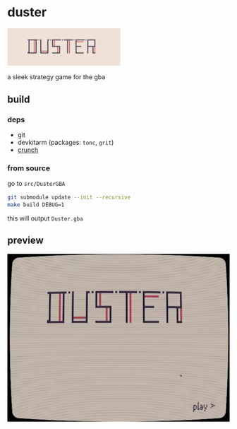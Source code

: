 
# duster

<img src="media/bannerw.png" width="256">

a sleek strategy game for the gba

## build

### deps

+ git
+ devkitarm (packages: `tonc`, `grit`)
+ [crunch](https://github.com/redthing1/crunch)

### from source

go to `src/DusterGBA`
```sh
git submodule update --init --recursive
make build DEBUG=1
```

this will output `Duster.gba`

## preview

<img src="media/test6_retro.webp" width="512">